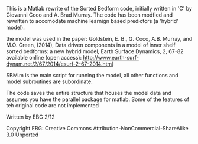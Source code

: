 This is a Matlab rewrite of the Sorted Bedform code, initially written in
'C' by Giovanni Coco and A. Brad Murray. The code has been modfied and rewritten to accomodate
machine learnign based predictors (a 'hybrid' model).

the model was used in the paper:
Goldstein, E. B., G. Coco, A.B. Murray, and M.O. Green, (2014), 
Data driven components in a model of inner shelf sorted bedforms: a new hybrid model, 
Earth Surface Dynamics, 2, 67-82
available online (open access): http://www.earth-surf-dynam.net/2/67/2014/esurf-2-67-2014.html

SBM.m is the main script for running the model, all
other functions and model subroutines are subordinate.

The code saves the entire structure that houses the model data and assumes you have the parallel package for matlab.
Some of the features of teh original code are not implemented

Written by EBG 2/12


Copyright EBG: 
Creative Commons 
Attribution-NonCommercial-ShareAlike 
3.0 Unported
